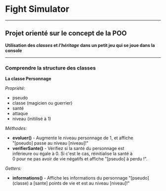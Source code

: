 # Fight Simulator


---------------------------------------------------------------


## Projet orienté sur le concept de la POO

__Utilisation des *classes* et *l'héritage* dans un petit jeu qui se joue dans la console__

------------------

### Comprendre la structure des classes
  
    

__La classe Personnage__

  *Propriété:*  
  * pseudo
  * classe (magicien ou guerrier)
  * santé
  * attaque
  * niveau (initilisé à 1)

  *Méthodes:*  
  * __evoluer()__ - Augmente le niveau personnage de 1, et affiche  
  "[pseudo] passe au niveau [niveau]!"
  * __verifierSante()__ - Vérifiez si la santé du personnage est  
  inférieure ou égale à 0. Si c'est le cas, réinitialise la santé à  
  0 pour ne pas avoir de vie négatifs et affiche "[pseudo] à perdu !".

  *Getters:*  
   * __informations()__ - Affiche les informations du personnage "[pseudo]  
   (classe) a [sante] points de vie et est au niveau [niveau]!"